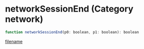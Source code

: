 # networkSessionEnd (Category network)

```js
function networkSessionEnd(p0: boolean, p1: boolean): boolean
```

[filename](networkSessionEnd_m.md ':include')